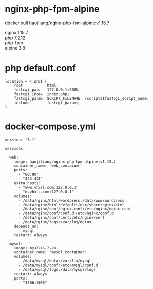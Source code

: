 # nginx-php-fpm-alpine  
docker pull haojiliang/nginx-php-fpm-alpine:v1.15.7  
  
nginx 1.15.7    
php 7.2.12  
php-fpm  
alpine 3.8  
  
# php default.conf
```
location ~ \.php$ {
    root           html;
    fastcgi_pass   127.0.0.1:9000;
    fastcgi_index  index.php;
    fastcgi_param  SCRIPT_FILENAME  /scripts$fastcgi_script_name;
    include        fastcgi_params;
}
```
  
# docker-compose.yml  
```
version: '3.1'

services:

  web:
    image: haojiliang/nginx-php-fpm-alpine:v1.15.7
    container_name: "web_container"
    ports:
      - "80:80"
      - "443:443"
    extra_hosts:
      - "www.vhxsl.com:127.0.0.1"
      - "m.vhxsl.com:127.0.0.1"
    volumes:
      - /data/nginx/html/wordpress:/data/www/wordpress
      - /data/nginx/html/default:/usr/share/nginx/html
      - /data/nginx/conf/nginx.conf:/etc/nginx/nginx.conf
      - /data/nginx/conf/conf.d:/etc/nginx/conf.d
      - /data/nginx/conf/cert:/etc/nginx/cert
      - /data/nginx/logs:/var/log/nginx
    depends_on:
      - mysql
    restart: always

  mysql:
    image: mysql:5.7.24
    container_name: "mysql_container"
    volumes:
      - /data/mysql/data:/var/lib/mysql
      - /data/mysql/conf:/etc/mysql/conf.d
      - /data/mysql/logs:/data/mysql/logs
    restart: always
    ports:
      - "3306:3306"
```